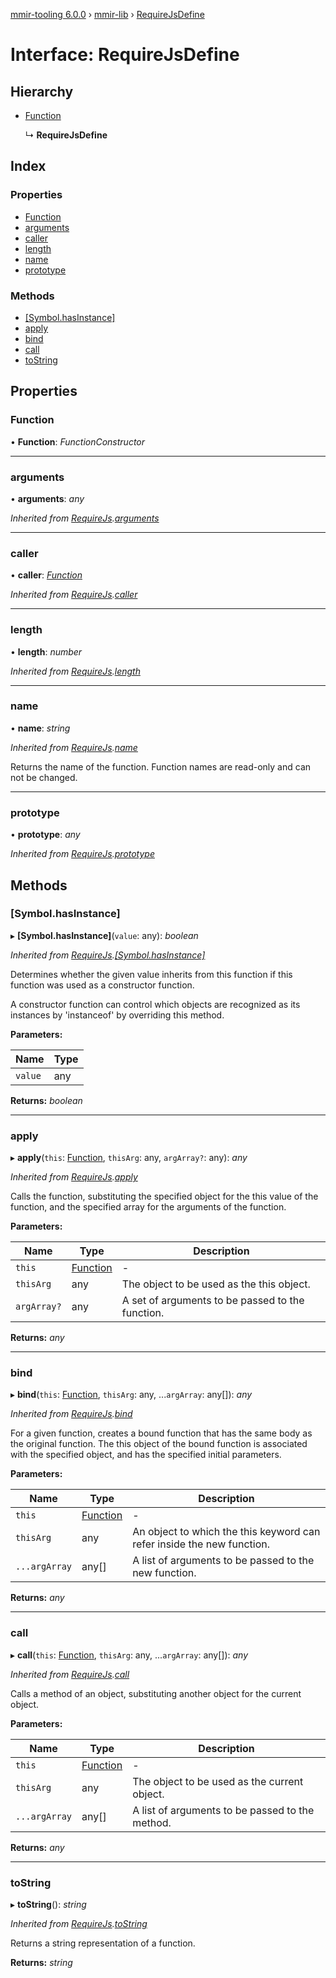 [mmir-tooling 6.0.0](../README.md) › [mmir-lib](../modules/mmir_lib.md) › [RequireJsDefine](mmir_lib.requirejsdefine.md)

# Interface: RequireJsDefine

## Hierarchy

* [Function](mmir_lib.requirejs.md#function)

  ↳ **RequireJsDefine**

## Index

### Properties

* [Function](mmir_lib.requirejsdefine.md#function)
* [arguments](mmir_lib.requirejsdefine.md#arguments)
* [caller](mmir_lib.requirejsdefine.md#caller)
* [length](mmir_lib.requirejsdefine.md#length)
* [name](mmir_lib.requirejsdefine.md#name)
* [prototype](mmir_lib.requirejsdefine.md#prototype)

### Methods

* [[Symbol.hasInstance]](mmir_lib.requirejsdefine.md#[symbol.hasinstance])
* [apply](mmir_lib.requirejsdefine.md#apply)
* [bind](mmir_lib.requirejsdefine.md#bind)
* [call](mmir_lib.requirejsdefine.md#call)
* [toString](mmir_lib.requirejsdefine.md#tostring)

## Properties

###  Function

• **Function**: *FunctionConstructor*

___

###  arguments

• **arguments**: *any*

*Inherited from [RequireJs](mmir_lib.requirejs.md).[arguments](mmir_lib.requirejs.md#arguments)*

___

###  caller

• **caller**: *[Function](mmir_lib.requirejs.md#function)*

*Inherited from [RequireJs](mmir_lib.requirejs.md).[caller](mmir_lib.requirejs.md#caller)*

___

###  length

• **length**: *number*

*Inherited from [RequireJs](mmir_lib.requirejs.md).[length](mmir_lib.requirejs.md#length)*

___

###  name

• **name**: *string*

*Inherited from [RequireJs](mmir_lib.requirejs.md).[name](mmir_lib.requirejs.md#name)*

Returns the name of the function. Function names are read-only and can not be changed.

___

###  prototype

• **prototype**: *any*

*Inherited from [RequireJs](mmir_lib.requirejs.md).[prototype](mmir_lib.requirejs.md#prototype)*

## Methods

###  [Symbol.hasInstance]

▸ **[Symbol.hasInstance]**(`value`: any): *boolean*

*Inherited from [RequireJs](mmir_lib.requirejs.md).[[Symbol.hasInstance]](mmir_lib.requirejs.md#[symbol.hasinstance])*

Determines whether the given value inherits from this function if this function was used
as a constructor function.

A constructor function can control which objects are recognized as its instances by
'instanceof' by overriding this method.

**Parameters:**

Name | Type |
------ | ------ |
`value` | any |

**Returns:** *boolean*

___

###  apply

▸ **apply**(`this`: [Function](mmir_lib.requirejs.md#function), `thisArg`: any, `argArray?`: any): *any*

*Inherited from [RequireJs](mmir_lib.requirejs.md).[apply](mmir_lib.requirejs.md#apply)*

Calls the function, substituting the specified object for the this value of the function, and the specified array for the arguments of the function.

**Parameters:**

Name | Type | Description |
------ | ------ | ------ |
`this` | [Function](mmir_lib.requirejs.md#function) | - |
`thisArg` | any | The object to be used as the this object. |
`argArray?` | any | A set of arguments to be passed to the function.  |

**Returns:** *any*

___

###  bind

▸ **bind**(`this`: [Function](mmir_lib.requirejs.md#function), `thisArg`: any, ...`argArray`: any[]): *any*

*Inherited from [RequireJs](mmir_lib.requirejs.md).[bind](mmir_lib.requirejs.md#bind)*

For a given function, creates a bound function that has the same body as the original function.
The this object of the bound function is associated with the specified object, and has the specified initial parameters.

**Parameters:**

Name | Type | Description |
------ | ------ | ------ |
`this` | [Function](mmir_lib.requirejs.md#function) | - |
`thisArg` | any | An object to which the this keyword can refer inside the new function. |
`...argArray` | any[] | A list of arguments to be passed to the new function.  |

**Returns:** *any*

___

###  call

▸ **call**(`this`: [Function](mmir_lib.requirejs.md#function), `thisArg`: any, ...`argArray`: any[]): *any*

*Inherited from [RequireJs](mmir_lib.requirejs.md).[call](mmir_lib.requirejs.md#call)*

Calls a method of an object, substituting another object for the current object.

**Parameters:**

Name | Type | Description |
------ | ------ | ------ |
`this` | [Function](mmir_lib.requirejs.md#function) | - |
`thisArg` | any | The object to be used as the current object. |
`...argArray` | any[] | A list of arguments to be passed to the method.  |

**Returns:** *any*

___

###  toString

▸ **toString**(): *string*

*Inherited from [RequireJs](mmir_lib.requirejs.md).[toString](mmir_lib.requirejs.md#tostring)*

Returns a string representation of a function.

**Returns:** *string*
